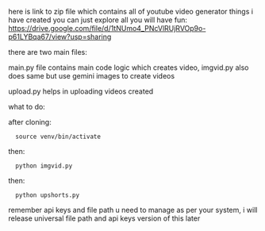 here is link to zip file which contains all of youtube video generator things i have created you can just explore all you will have fun: https://drive.google.com/file/d/1tNUmo4_PNcVlRUjRVOp9o-p61LYBqa67/view?usp=sharing

there are two main files:

  main.py file contains main code logic which creates video, imgvid.py also does same but use gemini images to create videos
  
  upload.py helps in uploading videos created

what to do:

after cloning:

      source venv/bin/activate

then:

      python imgvid.py

then:

      python upshorts.py

remember api keys and file path u need to manage as per your system, i will release universal file path and api keys version of this later


